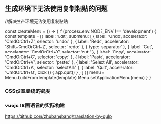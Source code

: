 ## 生成环境下无法使用复制粘贴的问题

//解决生产环境无法使用复制粘贴

const createMenu = () => {
    if (process.env.NODE_ENV !== 'development') {
      const template = [{
        label: 'Edit',
        submenu: [
          { label: 'Undo', accelerator: 'CmdOrCtrl+Z', selector: 'undo:' },
          { label: 'Redo', accelerator: 'Shift+CmdOrCtrl+Z', selector: 'redo:' },
          { type: 'separator' },
          { label: 'Cut', accelerator: 'CmdOrCtrl+X', selector: 'cut:' },
          { label: 'Copy', accelerator: 'CmdOrCtrl+C', selector: 'copy:' },
          { label: 'Paste', accelerator: 'CmdOrCtrl+V', selector: 'paste:' },
          { label: 'Select All', accelerator: 'CmdOrCtrl+A', selector: 'selectAll:' },
          {
            label: 'Quit',
            accelerator: 'CmdOrCtrl+Q',
            click () {
              app.quit()
            }
          }
        ]
      }]
      menu = Menu.buildFromTemplate(template)
      Menu.setApplicationMenu(menu)
    }
  }

  ### CSS设置虚线的密度

  ### vuejs  18国语言的实际构建

  https://github.com/zhubangbang/translation-by-gulp